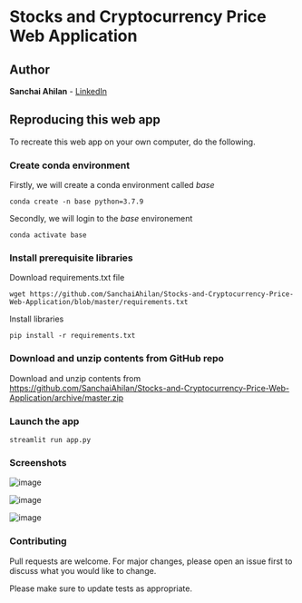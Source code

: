 # Stocks and Cryptocurrency Price Web Application


## Author
**Sanchai Ahilan** - [LinkedIn](https://www.linkedin.com/in/sanchai-ahilan-j-k-812953222/)


## Reproducing this web app
To recreate this web app on your own computer, do the following.

### Create conda environment
Firstly, we will create a conda environment called *base*
```
conda create -n base python=3.7.9
```
Secondly, we will login to the *base* environement
```
conda activate base
```

### Install prerequisite libraries
Download requirements.txt file
```
wget https://github.com/SanchaiAhilan/Stocks-and-Cryptocurrency-Price-Web-Application/blob/master/requirements.txt
```
Install libraries
```
pip install -r requirements.txt
```

### Download and unzip contents from GitHub repo
Download and unzip contents from https://github.com/SanchaiAhilan/Stocks-and-Cryptocurrency-Price-Web-Application/archive/master.zip

###  Launch the app
```
streamlit run app.py
```


### Screenshots
![image](https://user-images.githubusercontent.com/89059194/143189441-7b56a5df-a1e1-46a1-a38a-db383c079fd6.png)

![image](https://user-images.githubusercontent.com/89059194/143190195-c3350f95-2722-499e-9eca-78c0fee16df4.png)

![image](https://user-images.githubusercontent.com/89059194/143189760-c77c3d9a-8db3-4385-8fc1-75b489ddb4b1.png)


### Contributing
Pull requests are welcome. For major changes, please open an issue first to discuss what you would like to change.

Please make sure to update tests as appropriate.

